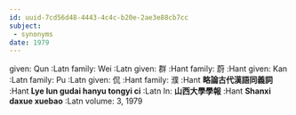 ```yaml
---
id: uuid-7cd56d48-4443-4c4c-b20e-2ae3e88cb7cc
subject: 
 - synonyms
date: 1979
---
```


given: Qun :Latn
family: Wei :Latn
given: 群 :Hant
family: 蔚 :Hant
given: Kan :Latn
family: Pu :Latn
given: 侃 :Hant
family: 濮 :Hant
**略論古代漢語同義詞** :Hant
**Lye lun gudai hanyu tongyi ci** :Latn
In: 
**山西大學學報** :Hant
**Shanxi daxue xuebao** :Latn
volume: 3, 1979